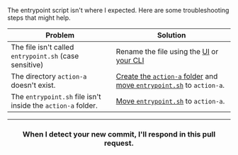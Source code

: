 The entrypoint script isn't where I expected. Here are some troubleshooting steps that might help.

| Problem                                                      | Solution                                                                                                                                                                                          |
|--------------------------------------------------------------|---------------------------------------------------------------------------------------------------------------------------------------------------------------------------------------------------|
| The file isn't called `entrypoint.sh` (case sensitive)       | Rename the file using the [UI](https://help.github.com/articles/renaming-a-file/) or [your CLI](https://help.github.com/articles/renaming-a-file-using-the-command-line/)                         |
| The directory `action-a` doesn't exist.                      | [Create the `action-a` folder](https://help.github.com/articles/creating-new-files/) and [move `entrypoint.sh`](https://help.github.com/articles/moving-a-file-to-a-new-location/) to `action-a`. |
| The `entrypoint.sh` file isn't inside the `action-a` folder. | [Move `entrypoint.sh`](https://help.github.com/articles/moving-a-file-to-a-new-location/) to `action-a`.                                                                                          |

<hr>
<h3 align="center">When I detect your new commit, I'll respond in this pull request.</h3>

